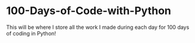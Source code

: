 # 100-Days-of-Code-with-Python
This will be where I store all the work I made during each day for 100 days of coding in Python!

